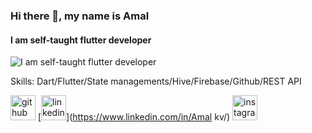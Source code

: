 ### Hi there 👋, my name is Amal
#### I am self-taught flutter developer
![I am self-taught flutter developer](https://content.techgig.com/photo/81591573/5-reasons-why-flutter-is-setting-the-app-development-trend-in-2021.jpg?25993)


Skills: Dart/Flutter/State managements/Hive/Firebase/Github/REST API


[<img src='https://cdn.jsdelivr.net/npm/simple-icons@3.0.1/icons/github.svg' alt='github' height='40'>](https://github.com/amal-kv-aa)  [<img src='https://cdn.jsdelivr.net/npm/simple-icons@3.0.1/icons/linkedin.svg' alt='linkedin' height='40'>](https://www.linkedin.com/in/Amal kv/)  [<img src='https://cdn.jsdelivr.net/npm/simple-icons@3.0.1/icons/instagram.svg' alt='instagram' height='40'>](https://www.instagram.com/_a_m_a_l_._wynd/)  





